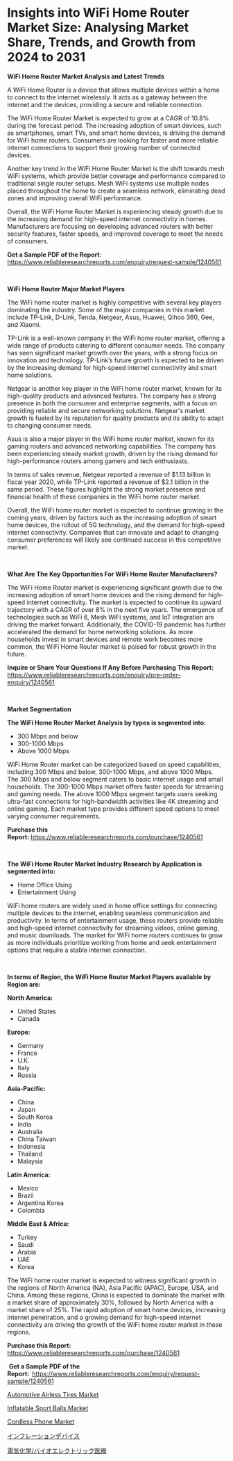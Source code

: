 <p><h1>Insights into WiFi Home Router Market Size: Analysing Market Share, Trends, and Growth from 2024 to 2031</h1></p><p><strong>WiFi Home Router Market Analysis and Latest Trends</strong></p>
<p><p>A WiFi Home Router is a device that allows multiple devices within a home to connect to the internet wirelessly. It acts as a gateway between the internet and the devices, providing a secure and reliable connection.</p><p>The WiFi Home Router Market is expected to grow at a CAGR of 10.8% during the forecast period. The increasing adoption of smart devices, such as smartphones, smart TVs, and smart home devices, is driving the demand for WiFi home routers. Consumers are looking for faster and more reliable internet connections to support their growing number of connected devices.</p><p>Another key trend in the WiFi Home Router Market is the shift towards mesh WiFi systems, which provide better coverage and performance compared to traditional single router setups. Mesh WiFi systems use multiple nodes placed throughout the home to create a seamless network, eliminating dead zones and improving overall WiFi performance.</p><p>Overall, the WiFi Home Router Market is experiencing steady growth due to the increasing demand for high-speed internet connectivity in homes. Manufacturers are focusing on developing advanced routers with better security features, faster speeds, and improved coverage to meet the needs of consumers.</p></p>
<p><strong>Get a Sample PDF of the Report:&nbsp;</strong> <a href="https://www.reliableresearchreports.com/enquiry/request-sample/1240561">https://www.reliableresearchreports.com/enquiry/request-sample/1240561</a></p>
<p>&nbsp;</p>
<p><strong>WiFi Home Router Major Market Players</strong></p>
<p><p>The WiFi home router market is highly competitive with several key players dominating the industry. Some of the major companies in this market include TP-Link, D-Link, Tenda, Netgear, Asus, Huawei, Qihoo 360, Gee, and Xiaomi.</p><p>TP-Link is a well-known company in the WiFi home router market, offering a wide range of products catering to different consumer needs. The company has seen significant market growth over the years, with a strong focus on innovation and technology. TP-Link’s future growth is expected to be driven by the increasing demand for high-speed internet connectivity and smart home solutions.</p><p>Netgear is another key player in the WiFi home router market, known for its high-quality products and advanced features. The company has a strong presence in both the consumer and enterprise segments, with a focus on providing reliable and secure networking solutions. Netgear's market growth is fueled by its reputation for quality products and its ability to adapt to changing consumer needs.</p><p>Asus is also a major player in the WiFi home router market, known for its gaming routers and advanced networking capabilities. The company has been experiencing steady market growth, driven by the rising demand for high-performance routers among gamers and tech enthusiasts.</p><p>In terms of sales revenue, Netgear reported a revenue of $1.13 billion in fiscal year 2020, while TP-Link reported a revenue of $2.1 billion in the same period. These figures highlight the strong market presence and financial health of these companies in the WiFi home router market. </p><p>Overall, the WiFi home router market is expected to continue growing in the coming years, driven by factors such as the increasing adoption of smart home devices, the rollout of 5G technology, and the demand for high-speed internet connectivity. Companies that can innovate and adapt to changing consumer preferences will likely see continued success in this competitive market.</p></p>
<p>&nbsp;</p>
<p><strong>What Are The Key Opportunities For WiFi Home Router Manufacturers?</strong></p>
<p><p>The WiFi Home Router market is experiencing significant growth due to the increasing adoption of smart home devices and the rising demand for high-speed internet connectivity. The market is expected to continue its upward trajectory with a CAGR of over 8% in the next five years. The emergence of technologies such as WiFi 6, Mesh WiFi systems, and IoT integration are driving the market forward. Additionally, the COVID-19 pandemic has further accelerated the demand for home networking solutions. As more households invest in smart devices and remote work becomes more common, the WiFi Home Router market is poised for robust growth in the future.</p></p>
<p><strong>Inquire or Share Your Questions If Any Before Purchasing This Report:</strong> <a href="https://www.reliableresearchreports.com/enquiry/pre-order-enquiry/1240561">https://www.reliableresearchreports.com/enquiry/pre-order-enquiry/1240561</a></p>
<p>&nbsp;</p>
<p><strong>Market Segmentation</strong></p>
<p><strong>The WiFi Home Router Market Analysis by types is segmented into:</strong></p>
<p><ul><li>300 Mbps and below</li><li>300-1000 Mbps</li><li>Above 1000 Mbps</li></ul></p>
<p><p>WiFi Home Router market can be categorized based on speed capabilities, including 300 Mbps and below, 300-1000 Mbps, and above 1000 Mbps. The 300 Mbps and below segment caters to basic internet usage and small households. The 300-1000 Mbps market offers faster speeds for streaming and gaming needs. The above 1000 Mbps segment targets users seeking ultra-fast connections for high-bandwidth activities like 4K streaming and online gaming. Each market type provides different speed options to meet varying consumer requirements.</p></p>
<p><strong>Purchase this Report:&nbsp;</strong><a href="https://www.reliableresearchreports.com/purchase/1240561">https://www.reliableresearchreports.com/purchase/1240561</a></p>
<p>&nbsp;</p>
<p><strong>The WiFi Home Router Market Industry Research by Application is segmented into:</strong></p>
<p><ul><li>Home Office Using</li><li>Entertainment Using</li></ul></p>
<p><p>WiFi home routers are widely used in home office settings for connecting multiple devices to the internet, enabling seamless communication and productivity. In terms of entertainment usage, these routers provide reliable and high-speed internet connectivity for streaming videos, online gaming, and music downloads. The market for WiFi home routers continues to grow as more individuals prioritize working from home and seek entertainment options that require a stable internet connection.</p></p>
<p>&nbsp;</p>
<p><strong>In terms of Region, the WiFi Home Router Market Players available by Region are:</strong></p>
<p>
    <p> <strong> North America: </strong>
        <ul>
            <li>United States</li>
            <li>Canada</li>
        </ul>
        </p> 
    <p> <strong> Europe: </strong>
        <ul>
            <li>Germany</li>
            <li>France</li>
            <li>U.K.</li>
            <li>Italy</li>
            <li>Russia</li>
        </ul>
        </p> 
    <p> <strong> Asia-Pacific: </strong>
        <ul>
            <li>China</li>
            <li>Japan</li>
            <li>South Korea</li>
            <li>India</li>
            <li>Australia</li>
            <li>China Taiwan</li>
            <li>Indonesia</li>
            <li>Thailand</li>
            <li>Malaysia</li>
        </ul>
        </p> 
    <p> <strong> Latin America: </strong>
        <ul>
            <li>Mexico</li>
            <li>Brazil</li>
            <li>Argentina Korea</li>
            <li>Colombia</li>
        </ul>
        </p> 
    <p> <strong> Middle East & Africa: </strong>
        <ul>
            <li>Turkey</li>
            <li>Saudi</li>
            <li>Arabia</li>
            <li>UAE</li>
            <li>Korea</li>
        </ul>
    </p>
    </p>
<p><p>The WiFi home router market is expected to witness significant growth in the regions of North America (NA), Asia Pacific (APAC), Europe, USA, and China. Among these regions, China is expected to dominate the market with a market share of approximately 30%, followed by North America with a market share of 25%. The rapid adoption of smart home devices, increasing internet penetration, and a growing demand for high-speed internet connectivity are driving the growth of the WiFi home router market in these regions.</p></p>
<p><strong>Purchase this Report: </strong><a href="https://www.reliableresearchreports.com/purchase/1240561">https://www.reliableresearchreports.com/purchase/1240561</a></p>
<p>&nbsp;<strong>Get a Sample PDF of the Report:&nbsp;&nbsp;</strong><a href="https://www.reliableresearchreports.com/enquiry/request-sample/1240561">https://www.reliableresearchreports.com/enquiry/request-sample/1240561</a></p>
<p><strong></strong></p>
<p><p><a href="https://ivy-potential-64b.notion.site/Automotive-Airless-Tires-Market-with-the-goal-of-estimating-the-market-size-and-future-growth-potent-ed34d2857970418e8ffd7dc426971439">Automotive Airless Tires Market</a></p><p><a href="https://github.com/jodemen/Market-Research-Report-List-1/blob/main/inflatable-sport-balls-market.md">Inflatable Sport Balls Market</a></p><p><a href="https://github.com/jj19131/Market-Research-Report-List-1/blob/main/cordless-phone-market.md">Cordless Phone Market</a></p><p><a href="https://github.com/oafhukehf4709715/Market-Research-Report-List-1/blob/main/78317875284.md">インフレーションデバイス</a></p><p><a href="https://github.com/dzy793153605/Market-Research-Report-List-1/blob/main/59511245285.md">電気化学/バイオエレクトリック医療</a></p></p>